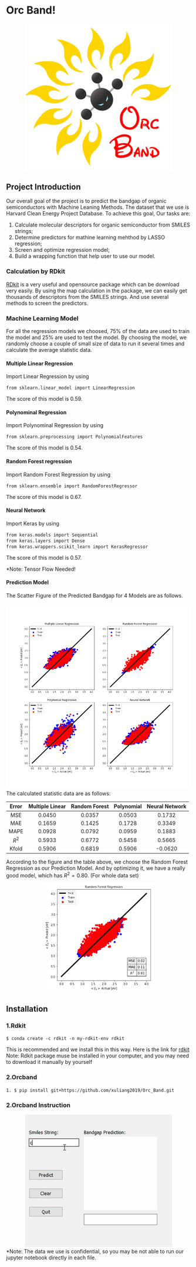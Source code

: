 # Orc Band!

<div align=center> <img src="https://github.com/xuliang2019/Orc_Band/blob/master/docs/Logo.jpg" width="400"> </div>

## Project Introduction
Our overall goal of the project is to predict the bandgap of organic semiconductors with Machine Leaning Methods. The dataset that we use is Harvard Clean Energy Project Database. To achieve this goal, Our tasks are:
1. Calculate molecular descriptors for organic semiconductor from SMILES strings;
2. Determine predictors for mathine learning mehthod by LASSO regression;
3. Screen and optimize regression model;
4. Build a wrapping function that help user to use our model.


### Calculation by RDkit
[RDkit](https://www.rdkit.org/) is a very useful and opensource package which can be download very easily. By using the map calculation in the package, we can easily get thousands of descriptors from the SMILES strings. And use several methods to screen the predictors.

### Machine Learning Model
For all the regression models we choosed, 75% of the data are used to train the model and 25% are used to test the model. By choosing the model, we randomly choose a couple of small size of data to run it several times and calculate the average statistic data.
#### Multiple Linear Regression
Import Linear Regression by using
```
from sklearn.linear_model import LinearRegression
```
The score of this model is 0.59.
#### Polynominal Regression
Import Polynominal Regression by using
```
from sklearn.preprocessing import PolynomialFeatures
```
The score of this model is 0.54.
#### Random Forest regression
Import Random Forest Regression by using
```
from sklearn.ensemble import RandomForestRegressor
```
The score of this model is 0.67.
#### Neural Network
Import Keras by using
```
from keras.models import Sequential
from keras.layers import Dense
from keras.wrappers.scikit_learn import KerasRegressor
```
The score of this model is 0.57.

*Note: Tensor Flow Needed!

#### Prediction Model
The Scatter Figure of the Predicted Bandgap for 4 Models are as follows.
<div align=center>
<img src="https://github.com/xuliang2019/Orc_Band/blob/master/docs/Model_Comparison.png" width="700">
</div>
The calculated statistic data are as follows:

<br>

| Error | Multiple Linear | Random Forest | Polynomial  | Neural Network |
| :---: | :-------------: | :-----------: | :---------: | :------------: |
| MSE   | 0.0450     | 0.0357   | 0.0503 | 0.1732    |
| MAE   | 0.1659     | 0.1425   | 0.1728 | 0.3349    |
| MAPE  | 0.0928     | 0.0792   | 0.0959 | 0.1883    |
| $R^2$ | 0.5933     | 0.6772   | 0.5458 | 0.5665    |
| Kfold | 0.5906     | 0.6819   | 0.5906 | -0.0620   |


According to the figure and the table above, we choose the Random Forest Regression as our Prediction Model. And by optimizing it, we have a really good model, which has $R^2=0.80$. (For whole data set)

<div align=center>
<img src="https://github.com/xuliang2019/Orc_Band/blob/master/docs/Optimized_Random_Forest.png" width="300">
</div>

## Installation
### 1.Rdkit

    $ conda create -c rdkit -n my-rdkit-env rdkit

This is recommended and we install this in this way.
Here is the link for [rdkit](https://www.rdkit.org/docs/Install.html)
Note: Rdkit package muse be installed in your computer, and you may need to download it manually by yourself

### 2.Orcband

    1. $ pip install git+https://github.com/xuliang2019/Orc_Band.git

### 2.Orcband Instruction   
  
<div align=center> <img src="https://github.com/xuliang2019/Orc_Band/blob/master/docs/orc_band.gif" width="400"> </div>
  *Note: The data we use is confidential, so you may be not able to run our jupyter notebook directly in each file.
